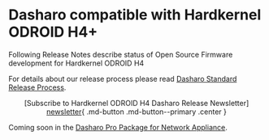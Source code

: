# Dasharo compatible with Hardkernel ODROID H4+

Following Release Notes describe status of Open Source Firmware development for
Hardkernel ODROID H4

For details about our release process please read
[Dasharo Standard Release Process](../../dev-proc/standard-release-process.md).

<center>

[Subscribe to Hardkernel ODROID H4 Dasharo Release Newsletter]
[newsletter]{ .md-button .md-button--primary .center }

</center>

Coming soon in the [Dasharo Pro Package for Network Appliance](https://shop.3mdeb.com/shop/dasharo-pro-package/1-year-dasharo-entry-subscription-for-network-appliance/).

<!-- TODO -->
[newsletter]: https://newsletter.3mdeb.com/subscription/pULA4K0Eo
